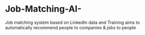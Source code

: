 # Job-Matching-AI-
Job matching system based on LinkedIn data and Training aims to automatically recommend people to companies &amp; jobs to people
